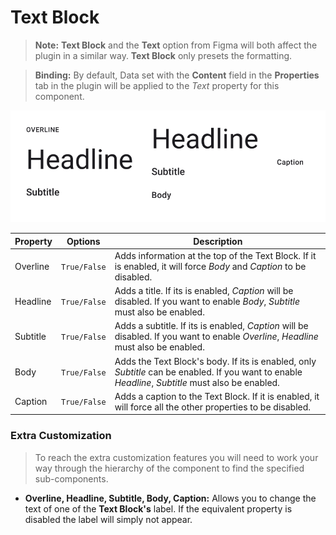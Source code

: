 # Text Block

> **Note:** **Text Block** and the **Text** option from Figma will both affect the plugin in a similar way. **Text Block** only presets the formatting.

> **Binding:** By default, Data set with the **Content** field in the **Properties** tab in the plugin will be applied to the *Text* property for this component.



![textblock](.\images\textblock.png)

| Property | Options      | Description                                                  |
| -------- | ------------ | ------------------------------------------------------------ |
| Overline | `True/False` | Adds information at the top of the Text Block. If it is enabled, it will force *Body* and *Caption* to be disabled. |
| Headline | `True/False` | Adds a title. If its is enabled, *Caption* will be disabled. If you want to enable *Body*, *Subtitle* must also be enabled. |
| Subtitle | `True/False` | Adds a subtitle. If its is enabled, *Caption* will be disabled. If you want to enable *Overline*, *Headline* must also be enabled. |
| Body     | `True/False` | Adds the Text Block's body. If its is enabled, only *Subtitle* can be enabled.  If you want to enable *Headline*, *Subtitle* must also be enabled. |
| Caption  | `True/False` | Adds a caption to the Text Block.  If it is enabled, it will force all the other properties to be disabled. |



### Extra Customization

> To reach the extra customization features you will need to work your way through the hierarchy of the component to find the specified sub-components.  

- **Overline, Headline, Subtitle, Body, Caption:** Allows you to change the text of one of the **Text Block's** label. If the equivalent property is disabled the label will simply not appear. 